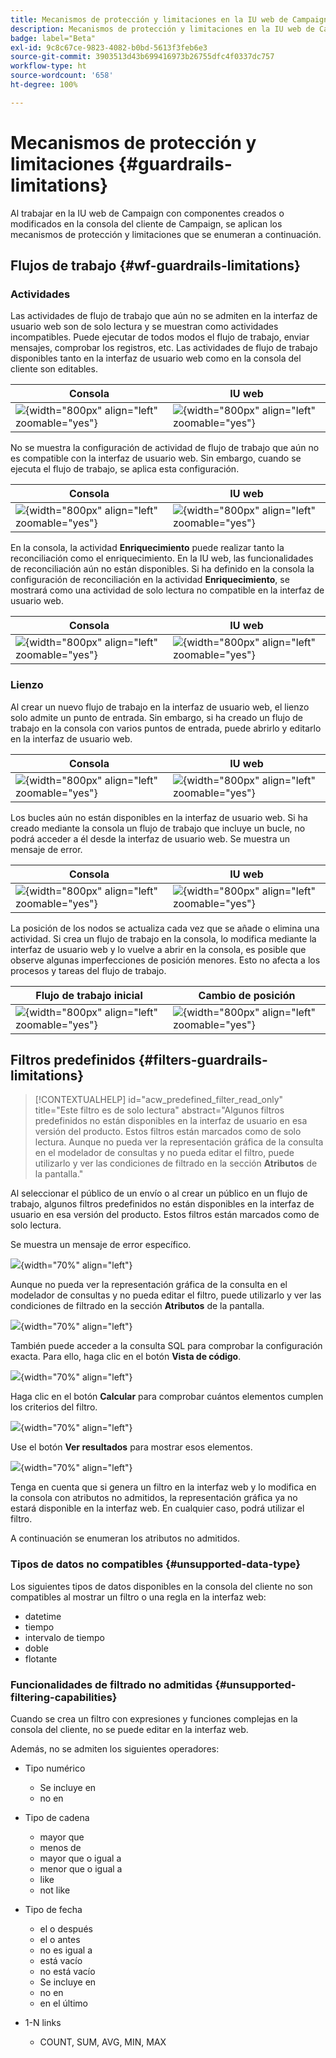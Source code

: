 ```yaml
---
title: Mecanismos de protección y limitaciones en la IU web de Campaign
description: Mecanismos de protección y limitaciones en la IU web de Campaign
badge: label="Beta"
exl-id: 9c8c67ce-9823-4082-b0bd-5613f3feb6e3
source-git-commit: 3903513d43b699416973b26755dfc4f0337dc757
workflow-type: ht
source-wordcount: '658'
ht-degree: 100%

---
```


# Mecanismos de protección y limitaciones {#guardrails-limitations}

Al trabajar en la IU web de Campaign con componentes creados o modificados en la consola del cliente de Campaign, se aplican los mecanismos de protección y limitaciones que se enumeran a continuación.

## Flujos de trabajo {#wf-guardrails-limitations}

### Actividades

Las actividades de flujo de trabajo que aún no se admiten en la interfaz de usuario web son de solo lectura y se muestran como actividades incompatibles. Puede ejecutar de todos modos el flujo de trabajo, enviar mensajes, comprobar los registros, etc. Las actividades de flujo de trabajo disponibles tanto en la interfaz de usuario web como en la consola del cliente son editables.

| Consola | IU web |
| --- | --- |
| ![](assets/limitations-activities-console.png){width="800px" align="left" zoomable="yes"} | ![](assets/limitations-activities-web.png){width="800px" align="left" zoomable="yes"} |

No se muestra la configuración de actividad de flujo de trabajo que aún no es compatible con la interfaz de usuario web. Sin embargo, cuando se ejecuta el flujo de trabajo, se aplica esta configuración.

| Consola | IU web |
| --- | --- |
| ![](assets/limitations-options-console.png){width="800px" align="left" zoomable="yes"} | ![](assets/limitations-options-web.png){width="800px" align="left" zoomable="yes"} |

En la consola, la actividad **Enriquecimiento** puede realizar tanto la reconciliación como el enriquecimiento. En la IU web, las funcionalidades de reconciliación aún no están disponibles. Si ha definido en la consola la configuración de reconciliación en la actividad **Enriquecimiento**, se mostrará como una actividad de solo lectura no compatible en la interfaz de usuario web.

| Consola | IU web |
| --- | --- |
| ![](assets/limitations-options-console.png){width="800px" align="left" zoomable="yes"} | ![](assets/limitations-options-web.png){width="800px" align="left" zoomable="yes"} |

### Lienzo

Al crear un nuevo flujo de trabajo en la interfaz de usuario web, el lienzo solo admite un punto de entrada. Sin embargo, si ha creado un flujo de trabajo en la consola con varios puntos de entrada, puede abrirlo y editarlo en la interfaz de usuario web.

| Consola | IU web |
| --- | --- |
| ![](assets/limitations-multiple-console.png){width="800px" align="left" zoomable="yes"} | ![](assets/limitations-multiple-web.png){width="800px" align="left" zoomable="yes"} |

Los bucles aún no están disponibles en la interfaz de usuario web. Si ha creado mediante la consola un flujo de trabajo que incluye un bucle, no podrá acceder a él desde la interfaz de usuario web. Se muestra un mensaje de error.

| Consola | IU web |
| --- | --- |
| ![](assets/limitations-loops-console.png){width="800px" align="left" zoomable="yes"} | ![](assets/limitations-loops-web.png){width="800px" align="left" zoomable="yes"} |

La posición de los nodos se actualiza cada vez que se añade o elimina una actividad. Si crea un flujo de trabajo en la consola, lo modifica mediante la interfaz de usuario web y lo vuelve a abrir en la consola, es posible que observe algunas imperfecciones de posición menores. Esto no afecta a los procesos y tareas del flujo de trabajo.

| Flujo de trabajo inicial | Cambio de posición |
| --- | --- |
| ![](assets/limitations-positioning1.png){width="800px" align="left" zoomable="yes"} | ![](assets/limitations-positioning2.png){width="800px" align="left" zoomable="yes"} |

## Filtros predefinidos {#filters-guardrails-limitations}

>[!CONTEXTUALHELP]
>id="acw_predefined_filter_read_only"
>title="Este filtro es de solo lectura"
>abstract="Algunos filtros predefinidos no están disponibles en la interfaz de usuario en esa versión del producto. Estos filtros están marcados como de solo lectura. Aunque no pueda ver la representación gráfica de la consulta en el modelador de consultas y no pueda editar el filtro, puede utilizarlo y ver las condiciones de filtrado en la sección **Atributos** de la pantalla."

Al seleccionar el público de un envío o al crear un público en un flujo de trabajo, algunos filtros predefinidos no están disponibles en la interfaz de usuario en esa versión del producto. Estos filtros están marcados como de solo lectura.

Se muestra un mensaje de error específico.

![](assets/filter-unavailable.png){width="70%" align="left"}

Aunque no pueda ver la representación gráfica de la consulta en el modelador de consultas y no pueda editar el filtro, puede utilizarlo y ver las condiciones de filtrado en la sección **Atributos** de la pantalla.

![](assets/rule-edit.png){width="70%" align="left"}

También puede acceder a la consulta SQL para comprobar la configuración exacta. Para ello, haga clic en el botón **Vista de código**.

![](assets/rule-code-view.png){width="70%" align="left"}

Haga clic en el botón **Calcular** para comprobar cuántos elementos cumplen los criterios del filtro.

![](assets/rule-calculate.png){width="70%" align="left"}

Use el botón **Ver resultados** para mostrar esos elementos.

![](assets/rule-view-results.png){width="70%" align="left"}

Tenga en cuenta que si genera un filtro en la interfaz web y lo modifica en la consola con atributos no admitidos, la representación gráfica ya no estará disponible en la interfaz web. En cualquier caso, podrá utilizar el filtro.

A continuación se enumeran los atributos no admitidos.

### Tipos de datos no compatibles {#unsupported-data-type}

Los siguientes tipos de datos disponibles en la consola del cliente no son compatibles al mostrar un filtro o una regla en la interfaz web:

* datetime
* tiempo
* intervalo de tiempo
* doble
* flotante

### Funcionalidades de filtrado no admitidas {#unsupported-filtering-capabilities}

Cuando se crea un filtro con expresiones y funciones complejas en la consola del cliente, no se puede editar en la interfaz web.

Además, no se admiten los siguientes operadores:

* Tipo numérico
   * Se incluye en
   * no en

* Tipo de cadena
   * mayor que
   * menos de
   * mayor que o igual a
   * menor que o igual a
   * like
   * not like

* Tipo de fecha
   * el o después
   * el o antes
   * no es igual a
   * está vacío
   * no está vacío
   * Se incluye en
   * no en
   * en el último

* 1-N links
   * COUNT, SUM, AVG, MIN, MAX
